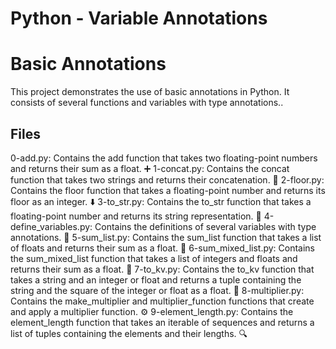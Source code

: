 # Python - Variable Annotations 
# Basic Annotations

This project demonstrates the use of basic annotations in Python. It consists of several functions and variables with type annotations..

## Files

0-add.py: Contains the add function that takes two floating-point numbers and returns their sum as a float. ➕
1-concat.py: Contains the concat function that takes two strings and returns their concatenation. 🧵
2-floor.py: Contains the floor function that takes a floating-point number and returns its floor as an integer. ⬇️
3-to_str.py: Contains the to_str function that takes a floating-point number and returns its string representation. 🔄
4-define_variables.py: Contains the definitions of several variables with type annotations. 🔢
5-sum_list.py: Contains the sum_list function that takes a list of floats and returns their sum as a float. 🔢
6-sum_mixed_list.py: Contains the sum_mixed_list function that takes a list of integers and floats and returns their sum as a float. 🔢
7-to_kv.py: Contains the to_kv function that takes a string and an integer or float and returns a tuple containing the string and the square of the integer or float as a float. 🔄
8-multiplier.py: Contains the make_multiplier and multiplier_function functions that create and apply a multiplier function. ⚙️
9-element_length.py: Contains the element_length function that takes an iterable of sequences and returns a list of tuples containing the elements and their lengths. 🔍